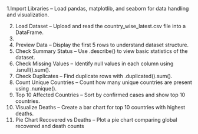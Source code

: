 1.Import Libraries – Load pandas, matplotlib, and seaborn for data handling and visualization.

2. Load Dataset – Upload and read the country_wise_latest.csv file into a DataFrame.
3. 
4. Preview Data – Display the first 5 rows to understand dataset structure.
5. Check Summary Status – Use .describe() to view basic statistics of the dataset.
6. Check Missing Values – Identify null values in each column using .isnull().sum().
7. Check Duplicates – Find duplicate rows with .duplicated().sum().
8. Count Unique Countries – Count how many unique countries are present using .nunique().
9. Top 10 Affected Countries – Sort by confirmed cases and show top 10 countries.
10. Visualize Deaths – Create a bar chart for top 10 countries with highest deaths.
11. Pie Chart Recovered vs Deaths – Plot a pie chart comparing global recovered and death counts
